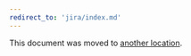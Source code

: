 ```yaml
---
redirect_to: 'jira/index.md'
---
```


This document was moved to [another location](jira/index.md).

<!-- This redirect file can be deleted after <2021-06-24>. -->
<!-- Before deletion, see: https://docs.gitlab.com/ee/development/documentation/#move-or-rename-a-page -->
